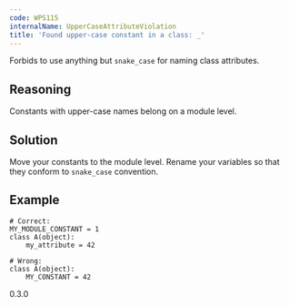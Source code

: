 ```yaml
---
code: WPS115
internalName: UpperCaseAttributeViolation
title: 'Found upper-case constant in a class: _'
---
```


Forbids to use anything but `snake_case` for naming class attributes.

## Reasoning
Constants with upper-case names belong on a module level.

## Solution
Move your constants to the module level. Rename your variables so
that they conform to `snake_case` convention.

## Example

    # Correct:
    MY_MODULE_CONSTANT = 1
    class A(object):
        my_attribute = 42
    
    # Wrong:
    class A(object):
        MY_CONSTANT = 42

<div class="versionadded">

0.3.0

</div>